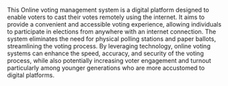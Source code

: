 This Online voting management system is a digital platform designed to enable voters to cast their votes remotely using the internet. 
It aims to provide a convenient and accessible voting experience, allowing individuals to participate in elections from anywhere with an internet connection. 
The system eliminates the need for physical polling stations and paper ballots, streamlining the voting process. 
By leveraging technology, online voting systems can enhance the speed, accuracy, and security of the voting process, 
while also potentially increasing voter engagement and turnout particularly among younger generations who are more accustomed to digital platforms.



